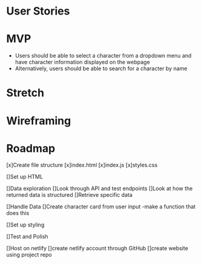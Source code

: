 # User Stories


# MVP
- Users should be able to select a character from a dropdown menu and have character information displayed on the webpage
- Alternatively, users should be able to search for a character by name
# Stretch
# Wireframing
# Roadmap
[x]Create file structure
    [x]index.html
    [x]index.js
    [x]styles.css

[]Set up HTML

[]Data exploration
    []Look through API and test endpoints
    []Look at how the returned data is structured
    []Retrieve specific data

[]Handle Data
    []Create character card from user input
        -make a function that does this

[]Set up styling

[]Test and Polish

[]Host on netlify
    []create netlify account through GitHub
    []create website using project repo